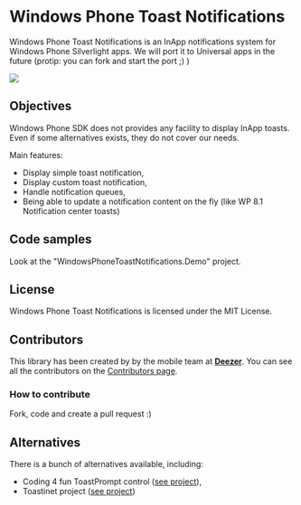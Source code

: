 Windows Phone Toast Notifications
==============================

Windows Phone Toast Notifications is an InApp notifications system for Windows Phone Silverlight apps. We will port it to Universal apps in the future (protip: you can fork and start the port ;) ) 

![](https://cloud.githubusercontent.com/assets/790974/4677348/3914b1ac-55e6-11e4-8283-61739a3c0577.png)

## Objectives

Windows Phone SDK does not provides any facility to display InApp toasts. Even if some alternatives exists,
they do not cover our needs.

Main features: 

- Display simple toast notification, 
- Display custom toast notification, 
- Handle notification queues, 
- Being able to update a notification content on the fly (like WP 8.1 Notification center toasts)

## Code samples

Look at the "WindowsPhoneToastNotifications.Demo" project.

## License

Windows Phone Toast Notifications is licensed under the MIT License.

## Contributors

This library has been created by by the mobile team at **[Deezer][deezerwww]**. 
You can see all the contributors on the [Contributors page][contributors].

### How to contribute

Fork, code and create a pull request :)

## Alternatives

There is a bunch of alternatives available, including: 

- Coding 4 fun ToastPrompt control ([see project][c4f]),
- Toastinet project ([see project][toastinet])

[release]: https://github.com/cmaneu/WindowsPhoneToastNotifications/releases
[contributors]: https://github.com/cmaneu/WindowsPhoneToastNotifications/graphs/contributors
[deezerwww]: http://www.deezer.com
[c4f]: http://coding4fun.codeplex.com/
[toastinet]: http://toastinet.codeplex.com/
